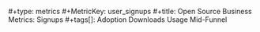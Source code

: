 #+type: metrics
#+MetricKey: user_signups
#+title: Open Source Business Metrics: Signups
#+tags[]: Adoption Downloads Usage Mid-Funnel

